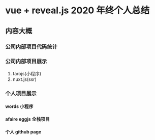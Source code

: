# vue + reveal.js 2020 年终个人总结

## 内容大概

### 公司内部项目代码统计

### 公司内部项目展示

1. tarojs(小程序)
2. nuxt.js(ssr)

### 个人项目展示

#### words 小程序

#### afaire eggjs 全栈项目

#### 个人 github page
